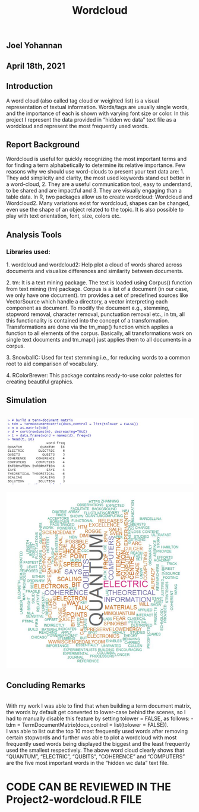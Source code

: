 <center><h1><b>Wordcloud</b></h1></center>

&nbsp;<h2><b>Joel Yohannan</b></h2>
<h2><b>April 18th, 2021</b></h2></center>

<h2><b>Introduction</b></h2>
<p>A word cloud (also called tag cloud or weighted list) is a visual representation of textual information. Words/tags are usually single words, and the importance of each is shown with varying font size or color. In this project I represent the data provided in “hidden wc data” text file as a wordcloud and represent the most frequently used words.</p>

<h2><b>Report Background</b></h2>
<p>Wordcloud is useful for quickly recognizing the most important terms and for finding a term alphabetically to determine its relative importance. Few reasons why we should use word-clouds to present your text data are: 1. They add simplicity and clarity, the most used keywords stand out better in a word-cloud, 2. They are a useful communication tool, easy to understand, to be shared and are impactful and 3. They are visually engaging than a table data. In R, two packages allow us to create wordcloud: Wordcloud and Wordcloud2. Many variations exist for wordcloud, shapes can be changed, even use the shape of an object related to the topic. It is also possible to play with text orientation, font, size, colors etc.</p>

<b><h2>Analysis Tools</b></h2>
<b><h3>Libraries used:</b></h3>
<p>1. wordcloud and wordcloud2: Help plot a cloud of words shared across documents and visualize differences and similarity between documents. </p>
<p>2. tm: It is a text mining package. The text is loaded using Corpus() function from text mining (tm) package. Corpus is a list of a document (in our case, we only have one document). tm provides a set of predefined sources like VectorSource which handle a directory, a vector interpreting each component as document. To modify the document e.g., stemming, stopword removal, character removal, punctuation removal etc., in tm, all this functionality is contained into the concept of a transformation. Transformations are done via the tm_map() function which applies a function to all elements of the corpus. Basically, all transformations work on single text documents and tm_map() just applies them to all documents in a corpus.</p>
<p>3. SnowballC: Used for text stemming i.e., for reducing words to a common root to aid comparison of vocabulary.</p>
<p>4. RColorBrewer: This package contains ready-to-use color palettes for creating beautiful graphics.</p>

<b><h2>Simulation</b></h2>
<br><img src="Screenshots/data.JPG" width=900><br>
<br><img src="Screenshots/wordcloud.JPG" width=900><br>

<b><h2>Concluding Remarks</b></h2><br>
With my work I was able to find that when building a term document matrix, the words by default get converted to lower-case behind the scenes, so I had to manually disable this feature by setting tolower = FALSE, as follows: - <br>
tdm = TermDocumentMatrix(docs,control = list(tolower = FALSE)).<br>
I was able to list out the top 10 most frequently used words after removing certain stopwords and further was able to plot a wordcloud with most frequently used words being displayed the biggest and the least frequently used the smallest respectively. The above word cloud clearly shows that “QUANTUM”, “ELECTRIC”, “QUBITS”, “COHERENCE” and “COMPUTERS” are the five most important words in the “hidden wc data” text file.<br>




<h1>CODE CAN BE REVIEWED IN THE Project2-wordcloud.R FILE<h1>
  
